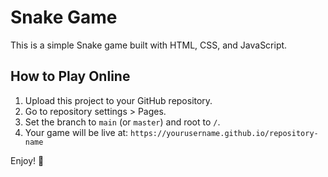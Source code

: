 # Snake Game

This is a simple Snake game built with HTML, CSS, and JavaScript.

## How to Play Online

1. Upload this project to your GitHub repository.
2. Go to repository settings > Pages.
3. Set the branch to `main` (or `master`) and root to `/`.
4. Your game will be live at: `https://yourusername.github.io/repository-name`

Enjoy! 🐍

